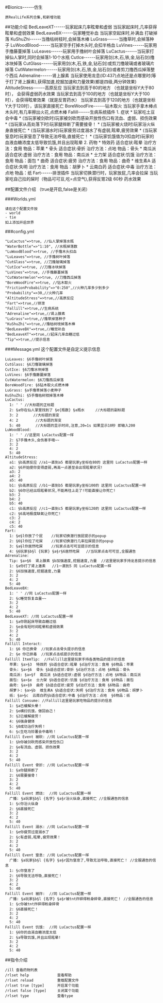 #Bionics------仿生

    原RealLife系列合集,和新增功能

##功能介绍
    BedLeaveXT------玩家起床几率眩晕和虚弱 
        当玩家起床时,几率获得眩晕和虚弱效果
    BedLeaveBX------玩家睡觉补血
        当玩家空起床时,补满血
    打破掉落
        KuShuZhi------当撸枯树枝时,会掉落木棒
        LuGrass------当撸草时,会掉落种子
        LuWoodBlood------当玩家空手打掉木头时,会扣半格血
        LuVines------玩家用手撸藤蔓掉落
        LuLeaves------玩家用手撸树叶会掉落
        LuCactus------当玩家打掉仙人掌时,同时会掉落1-10个水瓶
        CutIce------玩家用剑(木,石,铁,金,钻石剑)撸冰块掉落
        CutGlass------玩家用剑(木,石,铁,金,钻石剑)或剪刀撸玻璃或者玻璃片掉落
        CutWatermelon------玩家用剑(木,石,铁,金,钻石剑)或者剪刀撸西瓜掉落整个西瓜
    Adrenaline------肾上腺素
        当玩家使用龙息(ID:437)点地还是点哪里时(等于打了肾上腺素),获得加速,挖掘加速和力量效果(都是四级,两分钟效果)
    AltitudeStress------高原反应
        当玩家去到高于80的地方 （也就是坐标Y大于80时）， 会获得虚弱药水效果
        当玩家去到高于100的地方（也就是坐标Y大于100时），会获得眩晕效果（就是反胃药水）
        当玩家去到高于120的地方（也就是坐标Y大于120时），该玩家直接死亡
    BoreWoodFire------钻木取火
        当玩家手拿木棒点木头时,有几率擦出火花,点燃木棒
    Fallill------生病系统插件
        1. 症状
          * 玩家吃土豆会中毒
          * (当玩家被剑砍时)玩家被剑砍而感染开放性伤口有流血、虚弱、损伤效果
          * (当玩家从高处落下时)玩家腿摔断了需要接骨！
          * (当玩家被火烧时)玩家浴火纵身直接死亡
          * (当玩家溺水时)玩家疲劳过度溺水了有虚弱,眩晕,疲劳效果
          * (当玩家窒息时)玩家窒息了导致无法呼吸,直接死亡！
          * (当玩家饥饿值为0扣血时)玩家的血液血糖浓度太低导致饥饿,并且出现眩晕
        2. 药物
          * 特效药    适合症状:眩晕  治疗方法：食用 物品：苹果
          * 骨头     适合症状:骨折  治疗方法：点地 物品：骨头
          * 南瓜派   适合症状:虚弱  治疗方法：食用 物品：南瓜派
          * 士力架   适合症状:饥饿  治疗方法：食用 物品：面包
          * 曲奇     适合症状:疲劳  治疗方法：食用 物品：曲奇
          * 维生素A  适合症状:失明  治疗方法：食用 物品：胡萝卜
          * 云南白药 适合症状:中毒  治疗方法：点地 物品：纸
    Fart------排泄插件
        当玩家切换潜行时，玩家放屁,几率会拉屎
        当玩家吃自己拉的屎时（物品可可豆,吃=点空气),获得反胃2级 60秒 药水效果
        
##配置文件介绍 （true是开启,false是关闭）

###Worlds.yml

    请在这个配置文件按
    - world
    - tie
    如上添加开启世界
    
###config.yml

    "LuCactus"=>true, //仙人掌掉落水瓶
    "WaterBottle"=>"1:10", //水瓶掉落数
    "LuWoodBlood"=>true, //手撸木头扣血
    "LuLeaves"=>true, //手撸树叶掉落
    "CutGlass"=>true, //刀撸玻璃掉落
    "CutIce"=>true, //刀撸冰块掉落
    "LuVines"=>true, //手撸藤蔓掉落
    "CutWatermelon"=>true, //刀撸西瓜掉落
    "BoreWoodFire"=>true, //钻木取火
    "FrictionProbability"=>"0:250",//火种几率多少到多少
    "Probability"=>30,//火种几率
    "AltitudeStress"=>true,//高原反应
    "Fart"=>true,//排泄
    "Fallill"=>true,//生病系统
    "Adrenaline"=>true,//肾上腺素
    "LuGrass"=>true,//撸草掉落种子
    "KuShuZhi"=>true,//撸枯树枝掉落木棒
    "BedLeaveBX"=>true,//睡觉补血
    "BedLeaveXT"=>true,//起床几率血糖过低
    "Tip"=>true,//提示信息
            
###Message.yml 这个配置文件是自定义提示信息

    LuLeaves: §6手撸树叶掉落
    CutGlass: §6刀撸玻璃掉落
    CutIce: §6刀撸冰块掉落
    LuVines: §6手撸藤蔓掉落
    CutWatermelon: §6刀撸西瓜掉落
    BoreWoodFire: §6钻木取火点燃木棒
    LuGrass: §a手撸草掉落小麦种子
    KuShuZhi: §5手撸枯树枝掉落木棒
    LuCactus:
      1: ' ' //大标题的正标题
      2: §a你在仙人掌里找到了 §e{瓶数} §a瓶水     //大标题的副标题
      3: 2       //大标题的渐变
      4: 2        //大标题的渐变
      5: 40       //大标题的显示时间,注意,20=1s 如果显示10秒 即输入200
    LuWoodBlood:
      1: ' ' //这里同 LuCactus配置一样
      2: §7手撸木头,会伤害手哦~~
      3: 2
      4: 2
      5: 40
    AltitudeStress:
      a1: §b高原反应 //a1一直到a5 都是玩家y坐标在80的 这里同 LuCactus配置一样
      a2: §6开始使你变得虚弱,再高一点甚至会出现眩晕状况!
      a3: 2
      a4: 2
      a5: 40
      b1: §b高原反应 //b1一直到b5 都是玩家y坐标100的 这里同 LuCactus配置一样
      b2: §6你已经出现眩晕状况,不能再往上走了!可能直接让你死亡!
      b3: 2
      b4: 2
      b5: 40
      c1: §b高原反应 //c1一直到c5 都是玩家y坐标120的 这里同 LuCactus配置一样
      c2: §6高地极度缺氧让你死亡!
      c3: 2
      c4: 2
      c5: 40
    Fart:
      1: §e§l你放了个屁    //玩家切换潜行放屁提示的popup
      2: §6§l你拉了坨屎    //玩家切换潜行几率拉屎提示的popup
      3: §a§l你居然吃屎    //玩家点击可可豆提示的信息
      4: §6玩家§b§l {玩家} §a§r§6居然吃屎   //当玩家点击可可豆,全服通告
    Adrenaline:
      Tip: §a>§6  肾上腺素 §b加强速度,挖掘速度,力量  //这里是玩家手持龙息提示的信息
      1: §a你打了肾上激素   //1一直到5 同 LuCactus配置一样
      2: §6加强速度,挖掘速度,力量
      3: 2
      4: 2
      5: 40
    BedLeaveBX:
      1: ' ' //同 LuCactus配置一样
      2: §c睡觉恢复血量~~
      3: 2
      4: 2
      5: 40
    BedLeaveXT: //同 LuCactus配置一样
      1: §a你刚起床导致血糖过低
      2: §e会有短时间眩晕和虚弱效果
      3: 2
      4: 2
      5: 40
    Fallill Interact:
      1: §6 你已换骨  //玩家点击骨头提示的信息
      2: §e 你已排毒  //玩家点击纸提示的信息
    Fallill ItemTip:  //Fallill这里是玩家手持各类物品的提示的信息
      苹果: §a>§3  特效药 §b适合症状:眩晕 §d治疗方法：食用 §6物品：苹果  
      骨头: §a>§6  骨头 §b适合症状:骨折 §d治疗方法：点地 §6物品：骨头
      南瓜派: §a>§f  南瓜派 §b适合症状:虚弱 §d治疗方法：点地 §6物品：南瓜派
      面包: §a>§e  士力架 §b适合症状:饥饿 §d治疗方法：食用 §6物品：面包
      曲奇: §a>§9  曲奇 §b适合症状:疲劳 §d治疗方法：食用 §6物品：曲奇
      胡萝卜: §a>§b  维生素A §b适合症状:失明 §d治疗方法：食用 §6物品：胡萝卜
      纸: §a>§c  云南白药§b适合症状:中毒 §d治疗方法：点地  §6物品：纸
    Fallill Consume: //Fallill这里是玩家吃物品的提示的信息
      1: §a已缓解头晕！
      2: §e横扫饥饿，做回自己！
      3: §2已缓解疲劳！
      4: §6强身健体
      5: §0成功治疗失明！
      6: §c生吃马铃薯会中毒哟！
    Fallill Event 被砍: //同 LuCactus配置一样
      1: §b你被剑砍而感染开放性伤口
      2: §e有流血、虚弱、损伤效果
      3: 2
      4: 2
      5: 40
    Fallill Event 骨折: //同 LuCactus配置一样
      1: §a你腿摔断了
      2: §6需要接骨！
      3: 2
      4: 2
      5: 40
    Fallill Event 燃烧:  //同 LuCactus配置一样
      广播: §a玩家§b§l {名字} §a§r浴火纵身,直接死亡 //全服通告的信息
      1: §c你浴火纵身
      2: §6直接死亡
      3: 2
      4: 2
      5: 40
    Fallill Event 溺水: //同 LuCactus配置一样
      1: §e你疲劳过度溺水了
      2: §c有虚弱,眩晕,疲劳效果！
      3: 2
      4: 2
      5: 40
    Fallill Event 窒息: //同 LuCactus配置一样
      广播: §a玩家§b§l {名字} §a§r因为窒息了,导致无法呼吸,直接死亡！ //全服通告的信息
      1: §c你窒息了
      2: §6导致无法呼吸,直接死亡！
      3: 2
      4: 2
      5: 40
    Fallill Event 被炸:  //同 LuCactus配置一样
      广播: §a玩家§b§l {名字} §a§r被tnt炸碎得粉身碎骨,直接死亡！ //全服通告的信息
      1: §c你被tnt炸碎得粉身碎骨
      2: §6直接死亡！
      3: 2
      4: 2
      5: 40
    Fallill Event 饥饿:  //同 LuCactus配置一样
      1: §6你的血液血糖浓度太低
      2: §a导致饥饿,并且出现眩晕!
      3: 2
      4: 2
      5: 40

    
##指令介绍

    /ill 查看药物列表
    /rlset help             查看帮助
    /rlset reload           重载配置文件
    /rlset true [type]      开启某个功能
    /rlset false [type]     关闭某个功能
    /rlset type             查看type
